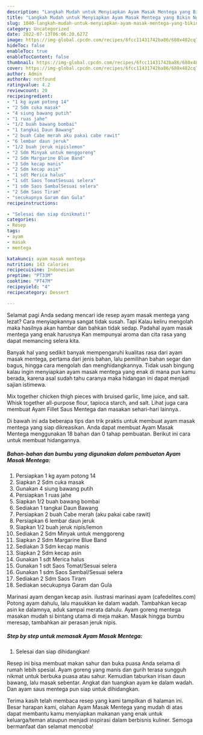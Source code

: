 ```yaml
---
description: "Langkah Mudah untuk Menyiapkan Ayam Masak Mentega yang Bikin Ngiler, Buat Buka Puasa Bisa Manjain Lidah"
title: "Langkah Mudah untuk Menyiapkan Ayam Masak Mentega yang Bikin Ngiler, Buat Buka Puasa Bisa Manjain Lidah"
slug: 1040-langkah-mudah-untuk-menyiapkan-ayam-masak-mentega-yang-bikin-ngiler-buat-buka-puasa-bisa-manjain-lidah
category: Uncategorized
date: 2022-07-13T06:06:20.627Z
image: https://img-global.cpcdn.com/recipes/6fcc11431742ba86/680x482cq70/ayam-masak-mentega-foto-resep-utama.jpg
hideToc: false
enableToc: true
enableTocContent: false
thumbnail: https://img-global.cpcdn.com/recipes/6fcc11431742ba86/680x482cq70/ayam-masak-mentega-foto-resep-utama.jpg
cover: https://img-global.cpcdn.com/recipes/6fcc11431742ba86/680x482cq70/ayam-masak-mentega-foto-resep-utama.jpg
author: Admin
authorAv: notfound
ratingvalue: 4.2
reviewcount: 20
recipeingredient:
- "1 kg ayam potong 14"
- "2 Sdm cuka masak"
- "4 siung bawang putih"
- "1 ruas jahe"
- "1/2 buah bawang bombai"
- "1 tangkai Daun Bawang"
- "2 buah Cabe merah aku pakai cabe rawit"
- "6 lembar daun jeruk"
- "1/2 buah jeruk nipislemon"
- "2 Sdm Minyak untuk menggoreng"
- "2 Sdm Margarine Blue Band"
- "3 Sdm kecap manis"
- "2 Sdm kecap asin"
- "1 sdt Merica halus"
- "1 sdt Saos TomatSesuai selera"
- "1 sdm Saos SambalSesuai selera"
- "2 Sdm Saos Tiram"
- "secukupnya Garam dan Gula"
recipeinstructions:

- "Selesai dan siap dinikmati!"
categories:
- Resep
tags:
- ayam
- masak
- mentega

katakunci: ayam masak mentega 
nutrition: 143 calories
recipecuisine: Indonesian
preptime: "PT33M"
cooktime: "PT47M"
recipeyield: "4"
recipecategory: Dessert

---
```



Selamat pagi Anda sedang mencari ide resep ayam masak mentega yang lezat? Cara menyiapkannya sangat tidak susah. Tapi Kalau keliru mengolah maka hasilnya akan hambar dan bahkan tidak sedap. Padahal ayam masak mentega yang enak harusnya Kan mempunyai aroma dan cita rasa yang dapat memancing selera kita.


Banyak hal yang sedikit banyak mempengaruhi kualitas rasa dari ayam masak mentega, pertama dari jenis bahan, lalu pemilihan bahan segar dan bagus, hingga cara mengolah dan menghidangkannya. Tidak usah bingung kalau ingin menyiapkan ayam masak mentega yang enak di mana pun kamu berada, karena asal sudah tahu caranya maka hidangan ini dapat menjadi sajian istimewa.

Mix together chicken thigh pieces with bruised garlic, lime juice, and salt. Whisk together all-purpose flour, tapioca starch, and salt. Lihat juga cara membuat Ayam Fillet Saus Mentega dan masakan sehari-hari lainnya..


Di bawah ini ada beberapa tips dan trik praktis untuk membuat ayam masak mentega yang siap dikreasikan. Anda dapat membuat Ayam Masak Mentega menggunakan 18 bahan dan 0 tahap pembuatan. Berikut ini cara untuk membuat hidangannya.

<!--inarticleads1-->

##### Bahan-bahan dan bumbu yang digunakan dalam pembuatan Ayam Masak Mentega:

1. Persiapkan 1 kg ayam potong 14
1. Siapkan 2 Sdm cuka masak
1. Gunakan 4 siung bawang putih
1. Persiapkan 1 ruas jahe
1. Siapkan 1/2 buah bawang bombai
1. Sediakan 1 tangkai Daun Bawang
1. Persiapkan 2 buah Cabe merah (aku pakai cabe rawit)
1. Persiapkan 6 lembar daun jeruk
1. Siapkan 1/2 buah jeruk nipis/lemon
1. Sediakan 2 Sdm Minyak untuk menggoreng
1. Siapkan 2 Sdm Margarine Blue Band
1. Sediakan 3 Sdm kecap manis
1. Siapkan 2 Sdm kecap asin
1. Gunakan 1 sdt Merica halus
1. Gunakan 1 sdt Saos Tomat/Sesuai selera
1. Gunakan 1 sdm Saos Sambal/Sesuai selera
1. Sediakan 2 Sdm Saos Tiram
1. Sediakan secukupnya Garam dan Gula


Marinasi ayam dengan kecap asin. ilustrasi marinasi ayam (cafedelites.com) Potong ayam dahulu, lalu masukkan ke dalam wadah. Tambahkan kecap asin ke dalamnya, aduk sampai merata dahulu. Ayam goreng mentega masakan mudah si bintang utama di meja makan. Masak hingga bumbu meresap, tambahkan air perasan jeruk nipis. 

<!--inarticleads2-->

##### Step by step untuk memasak Ayam Masak Mentega:


1. Selesai dan siap dihidangkan!

Resep ini bisa membuat makan sahur dan buka puasa Anda selama di rumah lebih spesial. Ayam goreng yang manis dan gurih terasa sungguh nikmat untuk berbuka puasa atau sahur. Kemudian taburkan irisan daun bawang, lalu masak sebentar. Angkat dan tuangkan ayam ke dalam wadah. Dan ayam saus mentega pun siap untuk dihidangkan. 

Terima kasih telah membaca resep yang kami tampilkan di halaman ini. Besar harapan kami, olahan Ayam Masak Mentega yang mudah di atas dapat membantu kamu menyiapkan makanan yang enak untuk keluarga/teman ataupun menjadi inspirasi dalam berbisnis kuliner. Semoga bermanfaat dan selamat mencoba!
